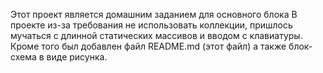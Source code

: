 Этот проект является домашним заданием для основного блока
В проекте из-за требования не использовать коллекции, пришлось
мучаться с длинной статических массивов и вводом с клавиатуры.
Кроме того был добавлен файл README.md (этот файл)
а также блок-схема в виде рисунка.